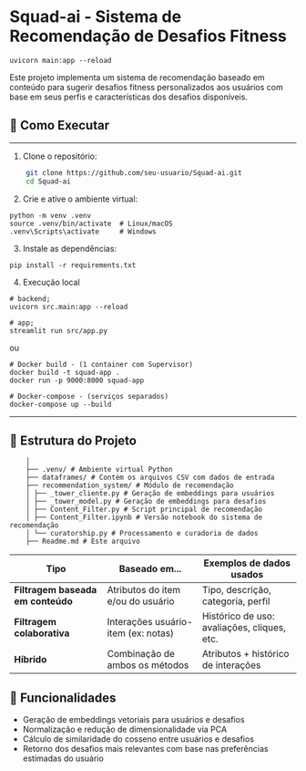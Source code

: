 # Squad-ai - Sistema de Recomendação de Desafios Fitness


``uvicorn main:app --reload
``


Este projeto implementa um sistema de recomendação baseado em conteúdo para sugerir desafios fitness personalizados aos usuários com base em seus perfis e características dos desafios disponíveis.

## 🔧 Como Executar

---

1. Clone o repositório:

```bash
    git clone https://github.com/seu-usuario/Squad-ai.git
    cd Squad-ai
``` 

2. Crie e ative o ambiente virtual:
````
python -m venv .venv
source .venv/bin/activate  # Linux/macOS
.venv\Scripts\activate     # Windows
````

3. Instale as dependências:
````
pip install -r requirements.txt
````

4. Execução local

````
# backend;
uvicorn src.main:app --reload
````
````
# app;
streamlit run src/app.py
````
ou

````
# Docker build - (1 container com Supervisor)
docker build -t squad-app .
docker run -p 9000:8000 squad-app
````
````
# Docker-compose - (serviços separados)
docker-compose up --build
````
---
## 📁 Estrutura do Projeto

```  Squad-ai/
    │
    ├── .venv/ # Ambiente virtual Python
    ├── dataframes/ # Contém os arquivos CSV com dados de entrada
    ├── recommendation_system/ # Módulo de recomendação
    │ ├── _tower_cliente.py # Geração de embeddings para usuários
    │ ├── _tower_model.py # Geração de embeddings para desafios
    │ ├── Content_Filter.py # Script principal de recomendação
    │ ├── Content_Filter.ipynb # Versão notebook do sistema de recomendação
    │ └── curatorship.py # Processamento e curadoria de dados
    ├── Readme.md # Este arquivo
```

| Tipo                              | Baseado em...                       | Exemplos de dados usados                    |
| --------------------------------- | ----------------------------------- | ------------------------------------------- |
| **Filtragem baseada em conteúdo** | Atributos do item e/ou do usuário   | Tipo, descrição, categoria, perfil          |
| **Filtragem colaborativa**        | Interações usuário-item (ex: notas) | Histórico de uso: avaliações, cliques, etc. |
| **Híbrido**                       | Combinação de ambos os métodos      | Atributos + histórico de interações         |


## 🚀 Funcionalidades

- Geração de embeddings vetoriais para usuários e desafios
- Normalização e redução de dimensionalidade via PCA
- Cálculo de similaridade do cosseno entre usuários e desafios
- Retorno dos desafios mais relevantes com base nas preferências estimadas do usuário

